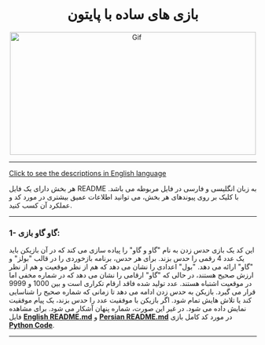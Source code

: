 <div align="center">

# بازی های ساده با پایتون
<img alt="Gif" src="https://media3.giphy.com/media/coxQHKASG60HrHtvkt/giphy.gif" height="250px" width="500px">
</div>
<hr>

[Click to see the descriptions in English language](README.md)<br>

هر بخش دارای یک فایل README به زبان انگلیسی و فارسی در فایل مربوطه می باشد. با کلیک بر روی پیوندهای هر بخش، می توانید اطلاعات عمیق بیشتری در مورد کد و عملکرد آن کسب کنید.
<hr>

### 1- گاو گاو بازی: 
این کد یک بازی حدس زدن به نام "گاو و گاو" را پیاده سازی می کند که در آن بازیکن باید یک عدد 4 رقمی را حدس بزند. برای هر حدس، برنامه بازخوردی را در قالب "بولز" و "گاو" ارائه می دهد. "بول" اعدادی را نشان می دهد که هم از نظر موقعیت و هم از نظر ارزش صحیح هستند، در حالی که "گاو" ارقامی را نشان می دهد که در شماره مخفی اما در موقعیت اشتباه هستند. عدد تولید شده فاقد ارقام تکراری است و بین 1000 و 9999 قرار می گیرد. بازیکن به حدس زدن ادامه می دهد تا زمانی که شماره صحیح را شناسایی کند یا تلاش هایش تمام شود. اگر بازیکن با موفقیت عدد را حدس بزند، یک پیام موفقیت نمایش داده می شود. در غیر این صورت، شماره پنهان آشکار می شود.
برای مشاهده فایل <b>[English README.md](Bulls&Cows/EnglishGameCowa.md)</b> و <b>[Persian README.md](Bulls&Cows/PersianGameCows.md)</b> در مورد کد کامل بازی <b>[Python Code](Bulls&Cows/GameBulls&Cows.py)</b>.
<hr>
